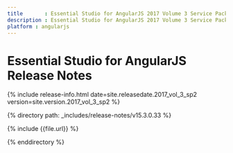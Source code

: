 ```yaml
---
title 		: Essential Studio for AngularJS 2017 Volume 3 Service Pack 2 Release Notes
description : Essential Studio for AngularJS 2017 Volume 3 Service Pack 2 Release Notes
platform : angularjs
---
```


# Essential Studio for AngularJS Release Notes

{% include release-info.html date=site.releasedate.2017_vol_3_sp2 version=site.version.2017_vol_3_sp2 %} 

{% directory path: _includes/release-notes/v15.3.0.33 %}

{% include {{file.url}} %}

{% enddirectory %}
